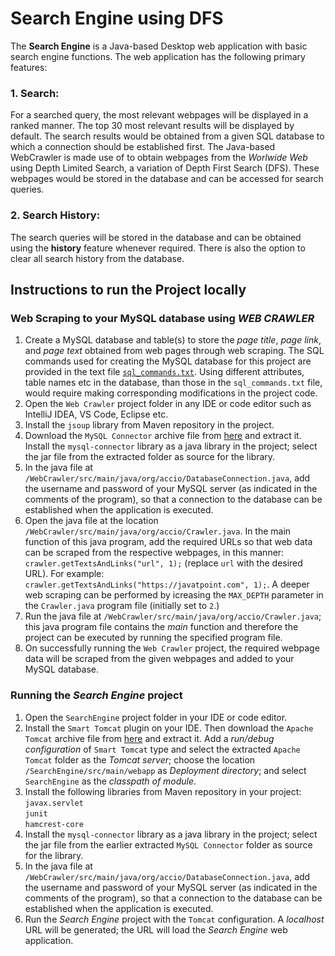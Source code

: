 # Search Engine using DFS
The **Search Engine** is a Java-based Desktop web application with basic search engine functions.
The web application has the following primary features:
  ### 1. Search:
  For a searched query, the most relevant webpages will be displayed in a ranked manner. The top 30 most relevant results will be displayed by default.
  The search results would be obtained from a given SQL database to which a connection should be established first.
  The Java-based WebCrawler is made use of to obtain webpages from the _Worlwide Web_ using Depth Limited Search, a variation of Depth First Search (DFS). These webpages would be stored in the database and can be accessed for search queries.
  ### 2. Search History:
  The search queries will be stored in the database and can be obtained using the **history** feature whenever required.
  There is also the option to clear all search history from the database.

## Instructions to run the Project locally
### Web Scraping to your MySQL database using _WEB CRAWLER_
1. Create a MySQL database and table(s) to store the _page title_, _page link_, and _page text_ obtained from web pages through web scraping. The SQL commands used for creating the MySQL database for this project are provided in the text file [```sql_commands.txt```](https://github.com/abhishekgoud343/SearchEngine/blob/main/sql_commands.txt). Using different attributes, table names etc in the database, than those in the ```sql_commands.txt``` file, would require making corresponding modifications in the project code.  
2.  Open the ```Web Crawler``` project folder in any IDE or code editor such as IntelliJ IDEA, VS Code, Eclipse etc.  
3. Install the ```jsoup``` library from Maven repository in the project.  
4. Download the ```MySQL Connector``` archive file from [here](https://dev.mysql.com/downloads/connector/j/) and extract it. Install  the ```mysql-connector``` library as a java library in the project; select the jar file from the extracted folder as source for the library.  
5. In the java file at ```/WebCrawler/src/main/java/org/accio/DatabaseConnection.java```, add the username and password of your MySQL server (as indicated in the comments of the program), so that a connection to the database can be established when the application is executed.  
6. Open the java file at the location ```/WebCrawler/src/main/java/org/accio/Crawler.java```. In the main function of this java program, add the required URLs so that web data can be scraped from the respective webpages, in this manner: ```crawler.getTextsAndLinks("url", 1);``` (replace ```url``` with the desired URL). For example: ```crawler.getTextsAndLinks("https://javatpoint.com", 1);```. A deeper web scraping can be performed by icreasing the ```MAX_DEPTH``` parameter in the ```Crawler.java``` program file (initially set to ```2```.)  
7.  Run the java file at ```/WebCrawler/src/main/java/org/accio/Crawler.java```; this java program file contains the _main_ function and therefore the project can be executed by running the specified program file.  
8.  On successfully running the ```Web Crawler``` project, the required webpage data will be scraped from the given webpages and added to your MySQL database.

### Running the _Search Engine_ project
1. Open the ```SearchEngine``` project folder in your IDE or code editor.  
2. Install the ```Smart Tomcat``` plugin on your IDE. Then download the ```Apache Tomcat``` archive file from [here](https://tomcat.apache.org/download-90.cgi) and extract it. Add a _run/debug configuration_ of ```Smart Tomcat``` type and select the extracted ```Apache Tomcat``` folder as the _Tomcat server_; choose the location ```/SearchEngine/src/main/webapp``` as _Deployment directory_; and select ```SearchEngine``` as the _classpath of module_.  
3. Install the following libraries from Maven repository in your project:  
   ```javax.servlet```  
   ```junit```  
   ```hamcrest-core```  
4. Install  the ```mysql-connector``` library as a java library in the project; select the jar file from the earlier extracted ```MySQL Connector``` folder as source for the library.  
5. In the java file at ```/WebCrawler/src/main/java/org/accio/DatabaseConnection.java```, add the username and password of your MySQL server (as indicated in the comments of the program), so that a connection to the database can be established when the application is executed.  
6. Run the _Search Engine_ project with the ```Tomcat``` configuration. A _localhost_ URL will be generated; the URL will load the _Search Engine_ web application.
